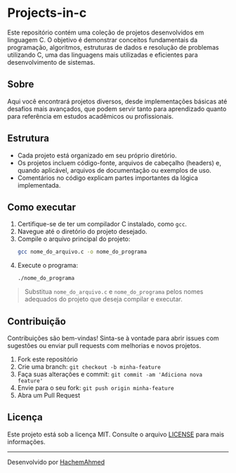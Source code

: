 # Projects-in-c

Este repositório contém uma coleção de projetos desenvolvidos em linguagem C. O objetivo é demonstrar conceitos fundamentais da programação, algoritmos, estruturas de dados e resolução de problemas utilizando C, uma das linguagens mais utilizadas e eficientes para desenvolvimento de sistemas.

## Sobre

Aqui você encontrará projetos diversos, desde implementações básicas até desafios mais avançados, que podem servir tanto para aprendizado quanto para referência em estudos acadêmicos ou profissionais.

## Estrutura

- Cada projeto está organizado em seu próprio diretório.
- Os projetos incluem código-fonte, arquivos de cabeçalho (headers) e, quando aplicável, arquivos de documentação ou exemplos de uso.
- Comentários no código explicam partes importantes da lógica implementada.

## Como executar

1. Certifique-se de ter um compilador C instalado, como `gcc`.
2. Navegue até o diretório do projeto desejado.
3. Compile o arquivo principal do projeto:
   ```bash
   gcc nome_do_arquivo.c -o nome_do_programa
   ```
4. Execute o programa:
   ```bash
   ./nome_do_programa
   ```

> Substitua `nome_do_arquivo.c` e `nome_do_programa` pelos nomes adequados do projeto que deseja compilar e executar.

## Contribuição

Contribuições são bem-vindas! Sinta-se à vontade para abrir issues com sugestões ou enviar pull requests com melhorias e novos projetos.

1. Fork este repositório
2. Crie uma branch: `git checkout -b minha-feature`
3. Faça suas alterações e commit: `git commit -am 'Adiciona nova feature'`
4. Envie para o seu fork: `git push origin minha-feature`
5. Abra um Pull Request

## Licença

Este projeto está sob a licença MIT. Consulte o arquivo [LICENSE](LICENSE) para mais informações.

---

Desenvolvido por [HachemAhmed](https://github.com/HachemAhmed)
